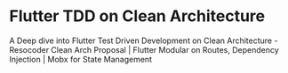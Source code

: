 # Flutter TDD on Clean Architecture

A Deep dive into Flutter Test Driven Development on Clean Architecture - Resocoder Clean Arch Proposal | Flutter Modular on Routes, Dependency Injection | Mobx for State Management
